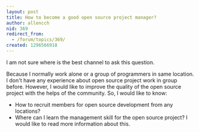 ```yaml
---
layout: post
title: How to become a good open source project manager?
author: allencch
nid: 369
redirect_from:
  - /forum/topics/369/
created: 1296566918
---
```

<p>I am not sure where is the best channel to ask this question.</p>
<p>Because I normally work alone or a group of programmers in same location. I don't have any experience about open source project work in group before. However, I would like to improve the quality of the open source project with the helps of the community. So, I would like to know:</p>
<ul>
<li>How to recruit members for open source development from any locations?</li>
<li>Where can I learn the management skill for the open source project? I would like to read more information about this.</li>
</ul>
